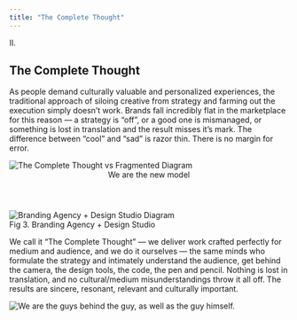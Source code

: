 ```yaml
---
title: "The Complete Thought"
---
```

<div class="contained">
  <div class="chapter-header" id="the-complete-thought">
    <div class="chapter-number">II.</div>
    <h2 class="chapter-name">The Complete Thought</h2>
  </div>
  <div class="chapter-copy display-serif contained center-block">
    <p>As people demand culturally valuable and personalized experiences, the traditional approach of siloing creative from strategy and farming out the execution simply doesn’t work. Brands fall incredibly flat in the marketplace for this reason &mdash; a strategy is &ldquo;off&rdquo;, or a good one is mismanaged, or something is lost in translation and the result misses it&rsquo;s mark. The difference between &ldquo;cool&rdquo; and &ldquo;sad&rdquo; is razor thin. There is no margin for error.</p>
  </div>
</div>

<div class="contained center-block">
  <img src="/assets/images/about/the-complete-thought-vs-fragmented.jpg" alt="The Complete Thought vs Fragmented Diagram" class="full diagram" />
</div>

<div class="contained center-align">
  <header class="big-serif-header">We are the new model</header>
  <img src="/assets/images/about/branding-design.jpg" alt="Branding Agency + Design Studio Diagram" class="eighty diagram" />
  <figcaption class="big-caption">Fig 3. Branding Agency + Design Studio</figcaption>
</div>

<div class="mirrored-image-wrapper">
  <div class="chapter-copy display-serif contained center-block"
    data-anchor-target=".mirrored-image-wrapper"
    data-bottom-top="transform: translateY(20%)"
    data-top-bottom="transform: translateY(-20%)">
    <p class="white-text">We call it &ldquo;The Complete Thought&rdquo; &mdash; we deliver work crafted perfectly for medium and audience, and we do it ourselves &mdash; the same minds who formulate the strategy and intimately understand the audience, get behind the camera, the design tools, the code, the pen and pencil. Nothing is lost in translation, and no cultural/medium misunderstandings throw it all off. The results are sincere, resonant, relevant and culturally important.</p>
  </div>
</div>
<img src="/assets/images/about/we-are.jpg" alt="We are the guys behind the guy, as well as the guy himself." class="full" />
